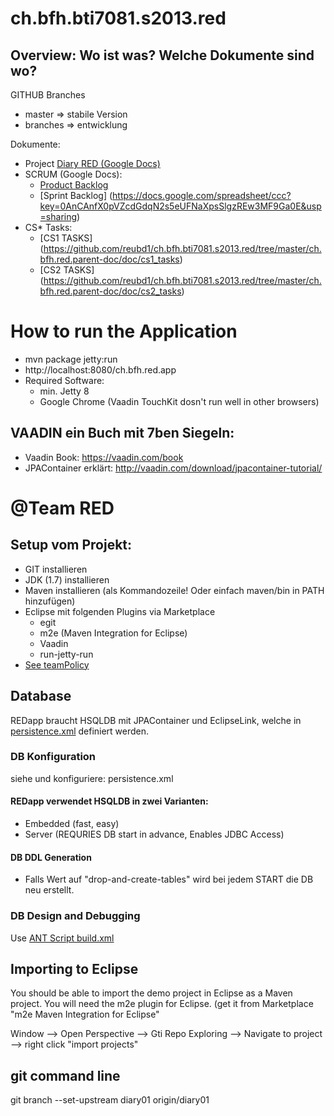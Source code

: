 # ch.bfh.bti7081.s2013.red

## Overview: Wo ist was? Welche Dokumente sind wo?

GITHUB Branches
- master => stabile Version
- branches => entwicklung

Dokumente:
- Project [Diary RED (Google Docs)](https://docs.google.com/document/d/1rRi7C8XRM7_PWkS1ulC-wMDsGuzwwAkunF85WuAIzIA/edit?usp=sharing)
- SCRUM (Google Docs):
  - [Product Backlog](https://docs.google.com/spreadsheet/ccc?key=0AnCAnfX0pVZcdDBvdWhCQm5WSmhHejd2RlNrR2VpbWc&usp=sharing)
  - [Sprint Backlog]  (https://docs.google.com/spreadsheet/ccc?key=0AnCAnfX0pVZcdGdqN2s5eUFNaXpsSlgzREw3MF9Ga0E&usp=sharing)
- CS* Tasks: 
  - [CS1 TASKS] (https://github.com/reubd1/ch.bfh.bti7081.s2013.red/tree/master/ch.bfh.red.parent-doc/doc/cs1_tasks)
  - [CS2 TASKS] (https://github.com/reubd1/ch.bfh.bti7081.s2013.red/tree/master/ch.bfh.red.parent-doc/doc/cs2_tasks)

# How to run the Application
- mvn package jetty:run
- http://localhost:8080/ch.bfh.red.app
- Required Software:
  - min. Jetty 8
  - Google Chrome (Vaadin TouchKit dosn't run well in other browsers)

## VAADIN ein Buch mit 7ben Siegeln:

- Vaadin Book: https://vaadin.com/book
- JPAContainer erklärt: http://vaadin.com/download/jpacontainer-tutorial/

# @Team RED

## Setup vom Projekt:

- GIT installieren
- JDK (1.7) installieren
- Maven installieren (als Kommandozeile! Oder einfach maven/bin in PATH hinzufügen)
- Eclipse mit folgenden Plugins via Marketplace 
  - egit
  - m2e (Maven Integration for Eclipse)
  - Vaadin
  - run-jetty-run
- [See teamPolicy](https://github.com/reubd1/ch.bfh.bti7081.s2013.red/tree/master/ch.bfh.red.parent-doc/teamPolicy)


## Database

REDapp braucht HSQLDB mit JPAContainer und EclipseLink, welche in [persistence.xml](https://github.com/reubd1/ch.bfh.bti7081.s2013.red/tree/master/ch.bfh.red.appl/src/main/resources/META-INF/persistence.xml) definiert werden.

### DB Konfiguration
siehe und konfiguriere: persistence.xml

#### REDapp verwendet HSQLDB in zwei Varianten:
- Embedded (fast, easy)
- Server (REQURIES DB start in advance, Enables JDBC Access)

#### DB DDL Generation
- Falls Wert auf "drop-and-create-tables" wird bei jedem START die DB neu erstellt. 

### DB Design and Debugging

Use [ANT Script build.xml](https://github.com/reubd1/ch.bfh.bti7081.s2013.red/tree/master/ch.bfh.red.appl/runDBServer/build.xml)



## Importing to Eclipse


You should be able to import the demo project in Eclipse as a Maven project.
You will need the m2e plugin for Eclipse. (get it from Marketplace "m2e Maven Integration for Eclipse"

Window --> Open Perspective --> Gti Repo Exploring
--> Navigate to project --> right click "import projects"



## git command line

git branch --set-upstream diary01 origin/diary01
